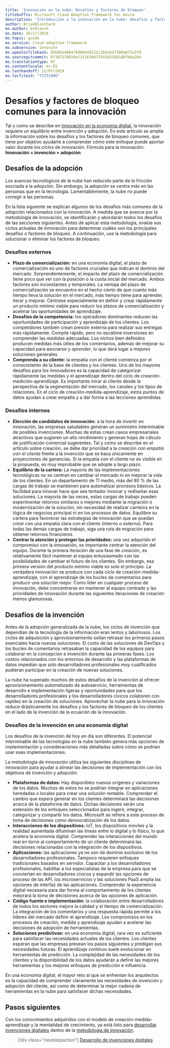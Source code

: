 ```yaml
---
title: 'Innovación en la nube: Desafíos y factores de bloqueo'
titleSuffix: Microsoft Cloud Adoption Framework for Azure
description: 'Introducción a la innovación en la nube: desafíos y factores de bloqueo'
author: BrianBlanchard
ms.author: brblanch
ms.date: 10/17/2019
ms.topic: guide
ms.service: cloud-adoption-framework
ms.subservice: innovate
ms.openlocfilehash: 85b02e488476960a50112c1b5ebd7380a873a3f8
ms.sourcegitcommit: 6f287276650e731163047f543d23581d8fb6e204
ms.translationtype: HT
ms.contentlocale: es-ES
ms.lasthandoff: 11/07/2019
ms.locfileid: "73751996"
---
```

# <a name="common-blockers-and-challenges-to-innovation"></a>Desafíos y factores de bloqueo comunes para la innovación

Tal y como se describe en [Innovación en la economía digital](./index.md), la innovación requiere un equilibrio entre invención y adopción. En este artículo se amplía la información sobre los desafíos y los factores de bloqueo comunes, que tiene por objetivo ayudarle a comprender cómo este enfoque puede aportar valor durante los ciclos de innovación. Fórmula para la innovación: **Innovación = invención + adopción**

## <a name="adoption-challenges"></a>Desafíos de la adopción

Los avances tecnológicos de la nube han reducido parte de la fricción asociada a la adopción. Sin embargo, la adopción se centra más en las personas que en la tecnología. Lamentablemente, la nube no puede corregir a las personas.

En la lista siguiente se explican algunos de los desafíos más comunes de la adopción relacionados con la innovación. A medida que se avance por la metodología de innovación, se identificarán y abordarán todos los desafíos de las secciones siguientes. Antes de aplicar esta metodología, evalúe sus ciclos actuales de innovación para determinar cuáles son los principales desafíos o factores de bloqueo. A continuación, use la metodología para solucionar o eliminar los factores de bloqueo.

### <a name="external-challenges"></a>Desafíos externos

- **Plazo de comercialización:** en una economía digital, el plazo de comercialización es uno de factores cruciales que indican el dominio del mercado. Sorprendentemente, el impacto del plazo de comercialización tiene poco que ver con la posición o la cuota inicial del mercado. Ambos factores son inconstantes y temporales. La ventaja del plazo de comercialización se encuentra en el hecho cierto de que cuanto más tiempo lleva la solución en el mercado, más tiempo tiene para aprender, iterar y mejorar. Céntrese especialmente en definir y crear rápidamente un producto mínimo viable para reducir los plazos de comercialización y acelerar las oportunidades de aprendizaje.
- **Desafíos de la competencia:** los operadores dominantes reducen las oportunidades de participación y aprendizaje de los clientes. Los competidores también crean presión externa para realizar sus entregas más rápidamente. Compile rápido, pero no escatime inversiones en comprender las _medidas_ adecuadas. Los nichos bien definidos producen medidas más útiles de los comentarios, además de mejorar su capacidad para asociarse y _aprender_, lo que dará lugar a mejores soluciones generales.
- **Comprenda a su cliente:** la empatía con el cliente comienza por el conocimiento de la base de clientes y los clientes. Uno de los mayores desafíos para los innovadores es la capacidad de categorizar rápidamente las medidas y el aprendizaje dentro del ciclo de creación-medición-aprendizaje. Es importante mirar al cliente desde la perspectiva de la segmentación del mercado, los canales y los tipos de relaciones. En el ciclo de creación-medida-aprendizaje, estos puntos de datos ayudan a crear empatía y a dar forma a las lecciones aprendidas.

### <a name="internal-challenges"></a>Desafíos internos

- **Elección de candidatos de innovación:** a la hora de invertir en innovación, las empresas saludables generan un suministro interminable de posibles invenciones. Muchas de estas crean casos empresariales atractivos que sugieren un alto rendimiento y generan hojas de cálculo de justificación comercial sugerentes. Tal y como se describe en el artículo sobre creación, se debe dar prioridad a la *creación con empatía con el cliente* frente a la invención que se basa únicamente en proyecciones de ganancias. Si la empatía con el cliente no es visible en la propuesta, es muy improbable que se adopte a largo plazo.
- **Equilibrio de la cartera:** La mayoría de las implementaciones tecnológicas no se centran en cambiar el mercado ni en mejorar la vida de los clientes. En un departamento de TI medio, más del 80 % de las cargas de trabajo se mantienen para automatizar procesos básicos. La facilidad para innovar hace que sea tentador innovar y rediseñar esas soluciones. La mayoría de las veces, estas cargas de trabajo pueden experimentar retornos similares o mejores mediante la migración o modernización de la solución, sin necesidad de realizar cambios en la lógica de negocios principal ni en los procesos de datos. Equilibre su cartera para favorecer las estrategias de innovación que se puedan _crear_ con una empatía clara con el cliente (interno o externo). Para todas las demás cargas de trabajo, siga una ruta de migración para obtener retornos financieros.
- **Centrar la atención y proteger las prioridades:** una vez adquirido el compromiso con la innovación, es importante centrar la atención del equipo. Durante la primera iteración de una fase de *creación*, es relativamente fácil mantener al equipo entusiasmado con las posibilidades de cambiar el futuro de los clientes. Sin embargo, esa primera versión del producto mínimo viable es solo el principio. La verdadera innovación se produce con cada ciclo de creación-medida-aprendizaje, con el aprendizaje de los bucles de comentarios para producir una solución mejor. Como líder en cualquier proceso de innovación, debe concentrarse en mantener al equipo centrado y las prioridades de innovación durante las siguientes iteraciones de creación menos glamurosas.

## <a name="invention-challenges"></a>Desafíos de la invención

Antes de la adopción generalizada de la nube, los ciclos de invención que dependían de la tecnología de la información eran lentos y laboriosos. Los ciclos de adquisición y aprovisionamiento solían retrasar los primeros pasos esenciales hacia nuevas soluciones. El costo de las soluciones de DevOps y los bucles de comentarios retrasaban la capacidad de los equipos para colaborar en la concepción e invención durante las primeras fases. Los costos relacionados con los entornos de desarrollo y las plataformas de datos impedían que solo desarrolladores profesionales muy cualificados pudieran participar en la creación de nuevas soluciones.

La nube ha superado muchos de estos desafíos de la invención al ofrecer aprovisionamiento automatizado de autoservicio, herramientas de desarrollo e implementación ligeras y oportunidades para que los desarrolladores profesionales y los desarrolladores cívicos colaboren con rapidez en la creación de soluciones. Aprovechar la nube para la innovación reduce drásticamente los desafíos y los factores de bloqueo de los clientes en el lado de la invención de la ecuación de la innovación.

### <a name="invention-challenges-in-a-digital-economy"></a>Desafíos de la invención en una economía digital

Los desafíos de la invención de hoy en día son diferentes. El potencial interminable de las tecnologías en la nube también genera más opciones de implementación y consideraciones más detalladas sobre cómo se podrían usar esas implementaciones.

La metodología de innovación utiliza las siguientes disciplinas de innovación para ayudar a alinear las decisiones de implementación con los objetivos de invención y adopción:

- **Plataformas de datos:** Hay disponibles nuevos orígenes y variaciones de los datos. Muchos de estos no se podrían integrar en aplicaciones heredadas o locales para crear una solución rentable. Comprender el cambio que espera generar en los clientes determinará las decisiones acerca de la plataforma de datos. Dichas decisiones serán una extensión de los enfoques seleccionados para ingerir, integrar, categorizar y compartir los datos. Microsoft se refiere a este proceso de toma de decisiones como democratización de los datos.
- **Interacciones de los dispositivos:** IoT, los dispositivos móviles y la realidad aumentada difuminan las líneas entre lo digital y lo físico, lo que acelera la economía digital. Comprender las interacciones del mundo real en torno al comportamiento de un cliente determinará las decisiones relacionadas con la integración de los dispositivos.
- **Aplicaciones:** las aplicaciones ya no son de dominio exclusivo de los desarrolladores profesionales. Tampoco requieren enfoques tradicionales basados en servidor. Capacitar a los desarrolladores profesionales, habilitar a los especialistas de la empresa para que se conviertan en desarrolladores cívicos y expandir las opciones de proceso de las API, los microservicios y las soluciones PaaS amplía las opciones de interfaz de las aplicaciones. Comprender la experiencia digital necesaria para dar forma al comportamiento de los clientes mejorará la toma de decisiones acerca de las opciones de aplicación.
- **Código fuente e implementación:** la colaboración entre desarrolladores de todos los sectores mejora la calidad y el tiempo de comercialización. La integración de los comentarios y una respuesta rápida permite a los líderes del mercado definir el aprendizaje. Los compromisos en los procesos de creación, medida y aprendizaje ayudan a acelerar las decisiones de adopción de herramientas.
- **Soluciones predictivas:** en una economía digital, rara vez es suficiente para satisfacer las necesidades actuales de los clientes. Los clientes esperan que las empresas prevean los pasos siguientes y predigan sus necesidades futuras. El aprendizaje continuo suele evolucionar en herramientas de predicción. La complejidad de las necesidades de los clientes y la disponibilidad de los datos ayudarán a definir las mejores herramientas y los mejores enfoques de predicción e influencia.

En una economía digital, el mayor reto al que se enfrentan los arquitectos es la capacidad de comprender claramente las necesidades de invención y adopción del cliente, así como de determinar la mejor cadena de herramientas en la nube para satisfacer dichas necesidades.

## <a name="next-steps"></a>Pasos siguientes

Con los conocimientos adquiridos con el modelo de creación-medida-aprendizaje y la mentalidad de crecimiento, ya está listo para [desarrollar invenciones digitales](./invention.md) dentro de la [metodología de innovación](./index.md).

> [!div class="nextstepaction"]
> [Desarrollo de invenciones digitales](./invention.md)
